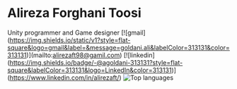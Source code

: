 # Alireza Forghani Toosi
 Unity programmer and Game designer
 \[!\[gmail\](https://img.shields.io/static/v1?style=flat-square&logo=gmail&label=&message=goldani.ali&labelColor=313131&color=313131)\](mailto:alirezaft98@gamil.com)
 \[!\[linkedin\](https://img.shields.io/badge/-@agoldani-313131?style=flat-square&labelColor=313131&logo=LinkedIn&color=313131)\](https://www.linkedin.com/in/alirezaft/)
 ![Top languages](https://github-readme-stats.vercel.app/api/top-langs/?username=alirezaft&layout=compact)
 
 
